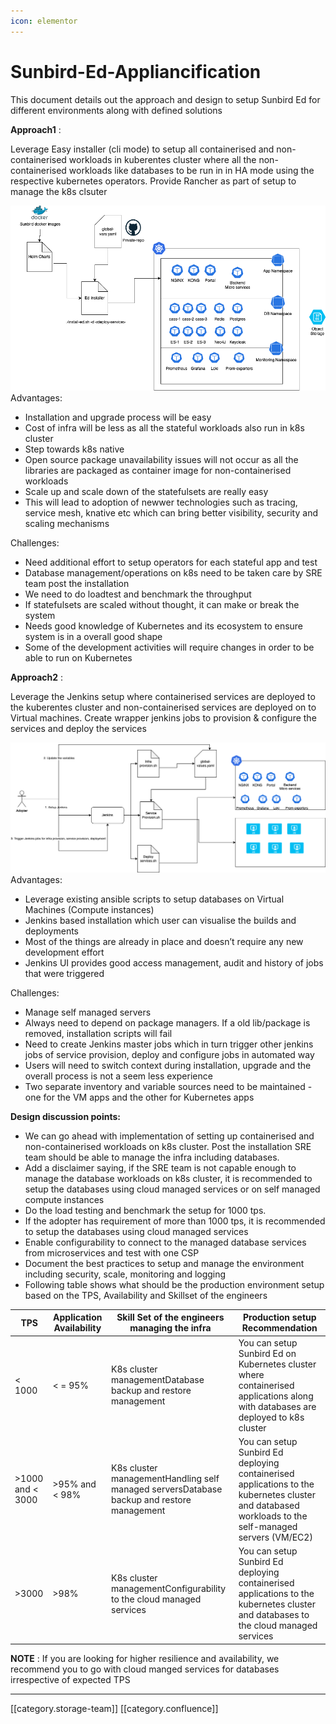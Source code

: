 ```yaml
---
icon: elementor
---
```


# Sunbird-Ed-Appliancification

This document details out the approach and design to setup Sunbird Ed for different environments along with defined solutions

**Approach1** :

Leverage Easy installer (cli mode) to setup all containerised and non-containerised workloads in kuberentes cluster where all the non-containerised workloads like databases to be run in in HA mode using the respective kubernetes operators. Provide Rancher as part of setup to manage the k8s clsuter

![](../../../../../.gitbook/assets/Ed-Prodsetup-k8s.png)Advantages:

* Installation and upgrade process will be easy
* Cost of infra will be less as all the stateful workloads also run in k8s cluster
* Step towards k8s native
* Open source package unavailability issues will not occur as all the libraries are packaged as container image for non-containerised workloads
* Scale up and scale down of the statefulsets are really easy
* This will lead to adoption of newwer technologies such as tracing, service mesh, knative etc which can bring better visibility, security and scaling mechanisms

Challenges:

* Need additional effort to setup operators for each stateful app and test
* Database management/operations on k8s need to be taken care by SRE team post the installation
* We need to do loadtest and benchmark the throughput
* If statefulsets are scaled without thought, it can make or break the system
* Needs good knowledge of Kubernetes and its ecosystem to ensure system is in a overall good shape
* Some of the development activities will require changes in order to be able to run on Kubernetes

**Approach2** :

Leverage the Jenkins setup where containerised services are deployed to the kuberentes cluster and non-containerised services are deployed on to Virtual machines. Create wrapper jenkins jobs to provision & configure the services and deploy the services

![](../../../../../.gitbook/assets/Ed-ProdSetup-k8s-VM.png)Advantages:

* Leverage existing ansible scripts to setup databases on Virtual Machines (Compute instances)
* Jenkins based installation which user can visualise the builds and deployments
* Most of the things are already in place and doesn’t require any new development effort
* Jenkins UI provides good access management, audit and history of jobs that were triggered

Challenges:

* Manage self managed servers
* Always need to depend on package managers. If a old lib/package is removed, installation scripts will fail
* Need to create Jenkins master jobs which in turn trigger other jenkins jobs of service provision, deploy and configure jobs in automated way
* Users will need to switch context during installation, upgrade and the overall process is not a seem less experience
* Two separate inventory and variable sources need to be maintained - one for the VM apps and the other for Kubernetes apps

**Design discussion points:**

* We can go ahead with implementation of setting up containerised and non-containerised workloads on k8s cluster. Post the installation SRE team should be able to manage the infra including databases.
* Add a disclaimer saying, if the SRE team is not capable enough to manage the database workloads on k8s cluster, it is recommended to setup the databases using cloud managed services or on self managed compute instances
* Do the load testing and benchmark the setup for 1000 tps.
* If the adopter has requirement of more than 1000 tps, it is recommended to setup the databases using cloud managed services
* Enable configurability to connect to the managed database services from microservices and test with one CSP
* Document the best practices to setup and manage the environment including security, scale, monitoring and logging
* Following table shows what should be the production environment setup based on the TPS, Availability and Skillset of the engineers

| **TPS**          | **Application Availability** | **Skill Set of the engineers managing the infra**                                         | **Production setup Recommendation**                                                                                                                  |
| ---------------- | ---------------------------- | ----------------------------------------------------------------------------------------- | ---------------------------------------------------------------------------------------------------------------------------------------------------- |
| < 1000           | < = 95%                      | K8s cluster managementDatabase backup and restore management                              | You can setup Sunbird Ed on Kubernetes cluster where containerised applications along with databases are deployed to k8s cluster                     |
| >1000 and < 3000 | >95% and < 98%               | K8s cluster managementHandling self managed serversDatabase backup and restore management | You can setup Sunbird Ed deploying containerised applications to the kubernetes cluster and databased workloads to the self-managed servers (VM/EC2) |
| >3000            | >98%                         | K8s cluster managementConfigurability to the cloud managed services                       | You can setup Sunbird Ed deploying containerised applications to the kubernetes cluster and databases to the cloud managed services                  |

**NOTE** : If you are looking for higher resilience and availability, we recommend you to go with cloud manged services for databases irrespective of expected TPS

***

\[\[category.storage-team]] \[\[category.confluence]]
